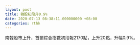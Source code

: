```yaml
---
layout: post
title: 韓股初段升0.9%
date: 2020-07-13 08:38:11.000000000 +08:00
categories: rthk
---
```


南韓股市上升，首爾綜合指數初段報2170點，上升20點，升幅0.9%。
